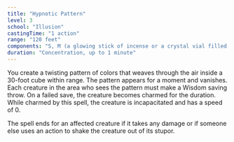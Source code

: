 ```yaml
---
title: "Hypnotic Pattern"
level: 3
school: "Illusion"
castingTime: "1 action"
range: "120 feet"
components: "S, M (a glowing stick of incense or a crystal vial filled with phosphorescent material)"
duration: "Concentration, up to 1 minute"
---
```


You create a twisting pattern of colors that weaves through the air inside a 30-foot cube within range. The pattern appears for a moment and vanishes. Each creature in the area who sees the pattern must make a Wisdom saving throw. On a failed save, the creature becomes charmed for the duration. While charmed by this spell, the creature is incapacitated and has a speed of 0.

The spell ends for an affected creature if it takes any damage or if someone else uses an action to shake the creature out of its stupor.
